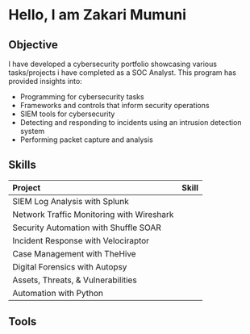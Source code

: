 # Hello, I am Zakari Mumuni 



## Objective
I have developed a cybersecurity portfolio showcasing various tasks/projects i have completed as a SOC Analyst. This program has provided insights into:
* Programming for cybersecurity tasks
* Frameworks and controls that inform security operations
* SIEM tools for cybersecurity
* Detecting and responding to incidents using an intrusion detection system
* Performing packet capture and analysis

## Skills  
| Project | Skill | 
| :--- |:---:|
| SIEM Log Analysis with Splunk | |
| Network Traffic Monitoring with Wireshark ||
| Security Automation with Shuffle SOAR ||
| Incident Response with Velociraptor ||
| Case Management with TheHive ||
| Digital Forensics with Autopsy ||
| Assets, Threats, & Vulnerabilities ||
| Automation with Python ||

## Tools 
